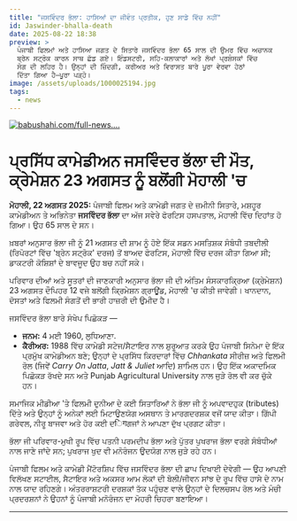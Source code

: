 ```yaml
---
title: "ਜਸਵਿੰਦਰ ਭੱਲਾ: ਹਾਸਿਆਂ ਦਾ ਜੀਵੰਤ ਪ੍ਰਤੀਕ, ਹੁਣ ਸਾਡੇ ਵਿੱਚ ਨਹੀਂ"
id: Jaswinder-bhalla-death
date: 2025-08-22 18:38
preview: >
  ਪੰਜਾਬੀ ਫਿਲਮਾਂ ਅਤੇ ਹਾਸਿਆ ਜਗਤ ਦੇ ਸਿਤਾਰੇ ਜਸਵਿੰਦਰ ਭੱਲਾ 65 ਸਾਲ ਦੀ ਉਮਰ ਵਿੱਚ ਅਚਾਨਕ
  ਬ੍ਰੇਨ ਸਟ੍ਰੋਕ ਕਾਰਨ ਸਾਥ ਛੱਡ ਗਏ। ਇੰਡਸਟਰੀ, ਸਹਿ-ਕਲਾਕਾਰਾਂ ਅਤੇ ਲੱਖਾਂ ਪ੍ਰਸ਼ੰਸਕਾਂ ਵਿੱਚ
  ਸੋਗ ਦੀ ਲਹਿਰ ਹੈ। ਉਨ੍ਹਾਂ ਦੀ ਜ਼ਿੰਦਗੀ, ਕਰੀਅਰ ਅਤੇ ਵਿਰਾਸਤ ਬਾਰੇ ਪੂਰਾ ਵੇਰਵਾ ਹੇਠਾਂ
  ਦਿੱਤਾ ਗਿਆ ਹੈ—ਪੂਰਾ ਪੜ੍ਹੋ।
image: /assets/uploads/1000025194.jpg
tags:
  - news
---
```

[![babushahi.com/full-news....](https://images.openai.com/thumbnails/url/t0_kHnicu1mUUVJSUGylr5-al1xUWVCSmqJbkpRnoJdeXJJYkpmsl5yfq5-Zm5ieWmxfaAuUsXL0S7F0Tw70qiwwiLc0Nk_TDS4xL_IyS_E2sCgocHTMLs3Nd69ILDaO8HQOynEr13WLiEoqsyzLCwpPM_U1DjNVKwYAr-koiw)](https://www.babushahi.com/full-news.php?id=209455)

# ਪ੍ਰਸਿੱਧ ਕਾਮੇਡੀਅਨ ਜਸਵਿੰਦਰ ਭੱਲਾ ਦੀ ਮੌਤ, ਕ੍ਰੇਮੇਸ਼ਨ 23 ਅਗਸਤ ਨੂੰ ਬਲੋਂਗੀ ਮੋਹਾਲੀ 'ਚ

**ਮੋਹਾਲੀ, 22 ਅਗਸਤ 2025:** ਪੰਜਾਬੀ ਫਿਲਮ ਅਤੇ ਕਾਮੇਡੀ ਜਗਤ ਦੇ ਜ਼ਮੀਨੀ ਸਿਤਾਰੇ, ਮਸ਼ਹੂਰ ਕਾਮੇਡੀਅਨ ਤੇ ਅਭਿਨੇਤਾ **ਜਸਵਿੰਦਰ ਭੱਲਾ** ਦਾ ਅੱਜ ਸਵੇਰੇ ਫੋਰਟਿਸ ਹਸਪਤਾਲ, ਮੋਹਾਲੀ ਵਿੱਚ ਦਿਹਾਂਤ ਹੋ ਗਿਆ। ਉਹ 65 ਸਾਲ ਦੇ ਸਨ।

ਖ਼ਬਰਾਂ ਅਨੁਸਾਰ ਭੱਲਾ ਜੀ ਨੂੰ 21 ਅਗਸਤ ਦੀ ਸ਼ਾਮ ਨੂੰ ਹੋਏ ਇੱਕ ਸਡਨ ਮਸਤਿਸ਼ਕ ਸੰਬੰਧੀ ਤਬਦੀਲੀ (ਰਿਪੋਰਟਾਂ ਵਿੱਚ 'ਬ੍ਰੇਨ ਸਟ੍ਰੋਕ' ਦਰਜ) ਤੋਂ ਬਾਅਦ ਫੋਰਟਿਸ, ਮੋਹਾਲੀ ਵਿੱਚ ਦਰਜ ਕੀਤਾ ਗਿਆ ਸੀ; ਡਾਕਟਰੀ ਕੋਸ਼ਿਸ਼ਾਂ ਦੇ ਬਾਵਜੂਦ ਉਹ ਬਚ ਨਹੀਂ ਸਕੇ। 

ਪਰਿਵਾਰ ਦੀਆਂ ਅਤੇ ਸੂਤਰਾਂ ਦੀ ਜਾਣਕਾਰੀ ਅਨੁਸਾਰ ਭੱਲਾ ਜੀ ਦੀ ਅੰਤਿਮ ਸੰਸਕਾਰਕ੍ਰਿਆ (ਕ੍ਰੇਮੇਸ਼ਨ) 23 ਅਗਸਤ ਦੌਪਿਹਰ 12 ਵਜੇ ਬਲੋਂਗੀ ਕ੍ਰਿਮੇਸ਼ਨ ਗ੍ਰਾਊਂਡ, ਮੋਹਾਲੀ 'ਚ ਕੀਤੀ ਜਾਵੇਗੀ। ਖਾਨਦਾਨ, ਦੋਸਤਾਂ ਅਤੇ ਫਿਲਮੀ ਸੰਗਤੋਂ ਦੀ ਭਾਰੀ ਹਾਜ਼ਰੀ ਦੀ ਉਮੀਦ ਹੈ।

ਜਸਵਿੰਦਰ ਭੱਲਾ ਬਾਰੇ ਸੰਖੇਪ ਪਿਛੋਕੜ —

* **ਜਨਮ:** 4 ਮਈ 1960, ਲੁਧਿਆਣਾ. 
* **ਕੈਰੀਅਰ:** 1988 ਵਿੱਚ ਕਾਮੇਡੀ ਸਟੇਜ/ਸੈਟਾਇਰ ਨਾਲ ਸ਼ੁਰੂਆਤ ਕਰਕੇ ਉਹ ਪੰਜਾਬੀ ਸਿਨੇਮਾ ਦੇ ਇੱਕ ਪ੍ਰਮੁੱਖ ਕਾਮੇਡੀਅਨ ਬਣੇ; ਉਨ੍ਹਾਂ ਦੇ ਪ੍ਰਸਿੱਧ ਕਿਰਦਾਰਾਂ ਵਿੱਚ *Chhankata* ਸੀਰੀਜ਼ ਅਤੇ ਫਿਲਮੀ ਰੋਲ (ਜਿਵੇਂ *Carry On Jatta*, *Jatt & Juliet* ਆਦਿ) ਸ਼ਾਮਿਲ ਹਨ। ਉਹ ਇੱਕ ਅਕਾਦਮਿਕ ਪਿਛੋਕੜ ਰੱਖਦੇ ਸਨ ਅਤੇ Punjab Agricultural University ਨਾਲ ਜੁੜੇ ਰੋਲ ਵੀ ਕਰ ਚੁੱਕੇ ਹਨ।

ਸਮਾਜਿਕ ਮੀਡੀਆ 'ਤੇ ਫਿਲਮੀ ਦੁਨੀਆ ਦੇ ਕਈ ਸਿਤਾਰਿਆਂ ਨੇ ਭੱਲਾ ਜੀ ਨੂੰ ਅਪਵਾਦਹੁਕ (tributes) ਦਿੱਤੇ ਅਤੇ ਉਨ੍ਹਾਂ ਨੂੰ ਅਨੇਕਾਂ ਲਈ ਮਿਟਾਉਣਯੋਗ ਅਸਥਾਨ ਤੇ ਮਾਰਗਦਰਸ਼ਕ ਵਜੋਂ ਯਾਦ ਕੀਤਾ। ਗਿੱਪੀ ਗਰੇਵਲ, ਨੀਰੂ ਬਾਜਵਾ ਅਤੇ ਹੋਰ ਕਈ ਦिगਗਜਾਂ ਨੇ ਆਪਣਾ ਦੁੱਖ ਪ੍ਰਗਟ ਕੀਤਾ। 

ਭੱਲਾ ਜੀ ਪਰਿਵਾਰ-ਮੁਖੀ ਰੂਪ ਵਿੱਚ ਪਤਨੀ ਪਰਮਦੀਪ ਭੱਲਾ ਅਤੇ ਪੁੱਤਰ ਪੁਖਰਾਜ ਭੱਲਾ ਵਰਗੇ ਸੰਬੰਧੀਆਂ ਨਾਲ ਜਾਣੇ ਜਾਂਦੇ ਸਨ; ਪੁਖਰਾਜ ਖੁਦ ਵੀ ਮਨੋਰੰਜਨ ਉਦਯੋਗ ਨਾਲ ਜੁੜੇ ਰਹੇ ਹਨ। 



ਪੰਜਾਬੀ ਫਿਲਮ ਅਤੇ ਕਾਮੇਡੀ ਮੈਂਟੋਰਸ਼ਿਪ ਵਿੱਚ ਜਸਵਿੰਦਰ ਭੱਲਾ ਦੀ ਛਾਪ ਦਿਖਾਈ ਦੇਵੇਗੀ — ਉਹ ਆਪਣੀ ਵਿਲੱਖਣ ਸਟਾਈਲ, ਸੈਟਾਇਰ ਅਤੇ ਅਕਸਰ ਆਮ ਲੋਕਾਂ ਦੀ ਬੋਲੀ/ਜੀਵਨ ਸਾਂਝ ਦੇ ਰੂਪ ਵਿੱਚ ਹਾਸੇ ਦੇ ਨਾਮ ਨਾਲ ਯਾਦ ਰਹਿਣਗੇ। ਅੰਤਰਰਾਸ਼ਟਰੀ ਦਰਸ਼ਕਾਂ ਤੱਕ ਪਹੁੰਚਣ ਵਾਲੇ ਉਨ੍ਹਾਂ ਦੇ ਦਿਲਚਸਪ ਰੋਲ ਅਤੇ ਮੰਚੀ ਪ੍ਰਦਰਸ਼ਨਾਂ ਨੇ ਉਹਨਾਂ ਨੂੰ ਪੰਜਾਬੀ ਮਨੋਰੰਜਨ ਦਾ ਮੋਹਰੀ ਚਿਹਰਾ ਬਣਾਇਆ।

- - -